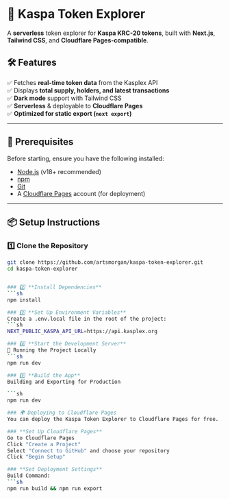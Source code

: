 # 🚀 Kaspa Token Explorer

A **serverless** token explorer for **Kaspa KRC-20 tokens**, built with **Next.js**, **Tailwind CSS**, and **Cloudflare Pages-compatible**.

## 🛠️ Features
✅ Fetches **real-time token data** from the Kasplex API  
✅ Displays **total supply, holders, and latest transactions**  
✅ **Dark mode** support with Tailwind CSS  
✅ **Serverless** & deployable to **Cloudflare Pages**  
✅ **Optimized for static export (`next export`)**  

---

## 📌 Prerequisites
Before starting, ensure you have the following installed:

- [Node.js](https://nodejs.org/) (v18+ recommended)
- [npm](https://www.npmjs.com/)
- [Git](https://git-scm.com/)
- A [Cloudflare Pages](https://pages.cloudflare.com/) account (for deployment)

---

## 📦 Setup Instructions

### 1️⃣ **Clone the Repository**
```sh
git clone https://github.com/artsmorgan/kaspa-token-explorer.git
cd kaspa-token-explorer


### 2️⃣ **Install Dependencies**
```sh
npm install

### 3️⃣ **Set Up Environment Variables**
Create a .env.local file in the root of the project:
```sh
NEXT_PUBLIC_KASPA_API_URL=https://api.kasplex.org

### 4️⃣ **Start the Development Server**
🚀 Running the Project Locally
```sh
npm run dev

### 5️⃣ **Build the App**
Building and Exporting for Production

```sh
npm run dev

### 🌍 Deploying to Cloudflare Pages
You can deploy the Kaspa Token Explorer to Cloudflare Pages for free.

### **Set Up Cloudflare Pages**
Go to Cloudflare Pages
Click "Create a Project"
Select "Connect to GitHub" and choose your repository
Click "Begin Setup"

### **Set Deployment Settings**
Build Command:
```sh
npm run build && npm run export

